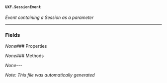 #### `UXF.SessionEvent`
*Event containing a Session as a parameter*
---
### Fields
*None*### Properties
*None*### Methods
*None*---
*Note: This file was automatically generated*
